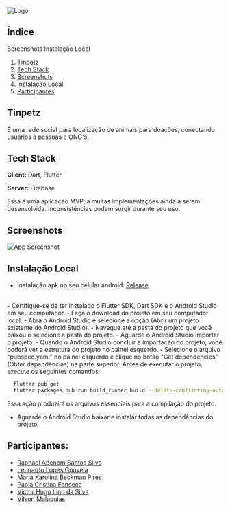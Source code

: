 
![Logo](https://i.ibb.co/KwnPTym/Screenshot-14.png)


## Índice
Screenshots
Instalação Local

1. [Tinpetz](#Tinpetz)
2. [Tech Stack](#Tech-Stack)
3. [Screenshots](#Screenshots)
4. [Instalação Local](#Instalação-Local)
5. [Participantes](#Participantes)

## Tinpetz

É uma rede social para localização de animais para doações, conectando usuários à pessoas e ONG's.




## Tech Stack

**Client:** Dart, Flutter

**Server:** Firebase

Essa é uma aplicação MVP, a muitas implementações ainda a serem desenvolvida. Inconsistências podem surgir durante seu uso.

## Screenshots

![App Screenshot](https://i.ibb.co/gM3PxbZ/Group-21.png)


## Instalação Local
- Instalação apk no seu celular android:
[Release](https://github.com/raphaelabenom/tinpetz-app/releases)
<br>
- Certifique-se de ter instalado o Flutter SDK, Dart SDK e o Android Studio em seu computador.
- Faça o download do projeto em seu computador local.
- Abra o Android Studio e selecione a opção (Abrir um projeto existente do Android Studio).
- Navegue até a pasta do projeto que você baixou e selecione a pasta do projeto.
- Aguarde o Android Studio importar o projeto.
- Quando o Android Studio concluir a importação do projeto, você poderá ver a estrutura do projeto no painel esquerdo.
- Selecione o arquivo "pubspec.yaml" no painel esquerdo e clique no botão "Get dependencies" (Obter dependências) na parte superior.
Antes de executar o projeto, execute os seguintes comandos:

```bash
  flutter pub get
  flutter packages pub run build_runner build --delete-conflicting-outputs
```
Essa ação produzirá os arquivos essenciais para a compilação do projeto.

- Aguarde o Android Studio baixar e instalar todas as dependências do projeto.





## Participantes:

- [Raphael Abenom Santos Silva](https://github.com/raphaelabenom)
- [Leonardo Lopes Gouveia]()
- [Maria Karolina Beckman Pires]()
- [Paola Cristina Fonseca]()
- [Victor Hugo Lino da Silva]()
- [Vilson Malaquias]()
